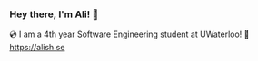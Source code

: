 ### Hey there, I'm Ali! 👋
💿 I am a 4th year Software Engineering student at UWaterloo!
🔭  https://alish.se
<!--🌱 Previously worked at [**Capsule**](https://capsulenft.com), [**Bloq**](https://bloq.com) and [**TD Bank**](https://td.com), interested in Software Engineering of all kinds and flavours.<br />

<!-- 🥇 2x Hack the North Winner [back](https://bit.ly/ctrlairspace-devpost)-to-[back](https://bit.ly/diva-devpost) <br />
🎥 I also do professional cinematography/video editing, available for shoots and editing work.

📫 Feel free to contact me and view my resume on [**alish.se**](https://alish.se)

<!--
**alish2001/alish2001** is a ✨ _special_ ✨ repository because its `README.md` (this file) appears on your GitHub profile.

Here are some ideas to get you started:

- 🔭 I’m currently working on ...
- 🌱 I’m currently learning ...
- 👯 I’m looking to collaborate on ...
- 🤔 I’m looking for help with ...
- 💬 Ask me about ...
- 📫 How to reach me: ...
- 😄 Pronouns: ...
- ⚡ Fun fact: ...
-->
